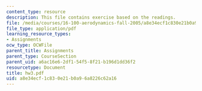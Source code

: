 ```yaml
---
content_type: resource
description: This file contains exercise based on the readings.
file: /media/courses/16-100-aerodynamics-fall-2005/a8e34ecf1c830e21b0a96a8226c62a16_hw3.pdf
file_type: application/pdf
learning_resource_types:
- Assignments
ocw_type: OCWFile
parent_title: Assignments
parent_type: CourseSection
parent_uid: a6ac16e6-2df1-54f5-8f21-b196d1dd36f2
resourcetype: Document
title: hw3.pdf
uid: a8e34ecf-1c83-0e21-b0a9-6a8226c62a16
---
```

